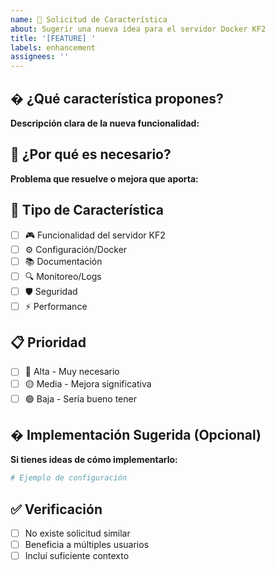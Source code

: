 ```yaml
---
name: 🚀 Solicitud de Característica
about: Sugerir una nueva idea para el servidor Docker KF2
title: '[FEATURE] '
labels: enhancement
assignees: ''
---
```


## � ¿Qué característica propones?
**Descripción clara de la nueva funcionalidad:**

## 🎯 ¿Por qué es necesario?
**Problema que resuelve o mejora que aporta:**

## 🔧 Tipo de Característica
- [ ] 🎮 Funcionalidad del servidor KF2
- [ ] ⚙️ Configuración/Docker
- [ ] 📚 Documentación
- [ ] 🔍 Monitoreo/Logs
- [ ] 🛡️ Seguridad
- [ ] ⚡ Performance

## 📋 Prioridad
- [ ] 🔴 Alta - Muy necesario
- [ ] 🟡 Media - Mejora significativa  
- [ ] 🟢 Baja - Sería bueno tener

## � Implementación Sugerida (Opcional)
**Si tienes ideas de cómo implementarlo:**
```bash
# Ejemplo de configuración
```

## ✅ Verificación
- [ ] No existe solicitud similar
- [ ] Beneficia a múltiples usuarios
- [ ] Incluí suficiente contexto
